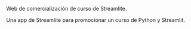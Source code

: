 Web de comercialización de curso de Streamlite.

Una app de Streamlite para promocionar un curso de Python y Streamlit.


